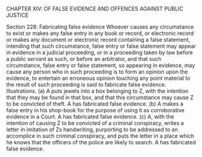 CHAPTER XIV: OF FALSE EVIDENCE AND OFFENCES AGAINST PUBLIC JUSTICE

Section 228: Fabricating false evidence
Whoever causes any circumstance to exist or makes any false entry in any book or record, or electronic record or makes any document or electronic record containing a false statement, intending that such circumstance, false entry or false statement may appear in evidence in a judicial proceeding, or in a proceeding taken by law before a public servant as such, or before an arbitrator, and that such circumstance, false entry or false statement, so appearing in evidence, may cause any person who in such proceeding is to form an opinion upon the evidence, to entertain an erroneous opinion touching any point material to the result of such proceeding is said to fabricate false evidence.
Illustrations.
(a) A puts jewels into a box belonging to Z, with the intention that they may be found in that box, and that this circumstance may cause Z to be convicted of theft. A has fabricated false evidence. (b) A makes a false entry in his shop-book for the purpose of using it as corroborative evidence in a Court. A has fabricated false evidence. (c) A, with the intention of causing Z to be convicted of a criminal conspiracy, writes a letter in imitation of Zs handwriting, purporting to be addressed to an accomplice in such criminal conspiracy, and puts the letter in a place which he knows that the officers of the police are likely to search. A has fabricated false evidence.

